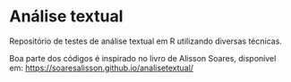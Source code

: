 # Análise textual

Repositório de testes de análise textual em R utilizando diversas técnicas.

Boa parte dos códigos é inspirado no livro de Alisson Soares, disponível em: https://soaresalisson.github.io/analisetextual/
